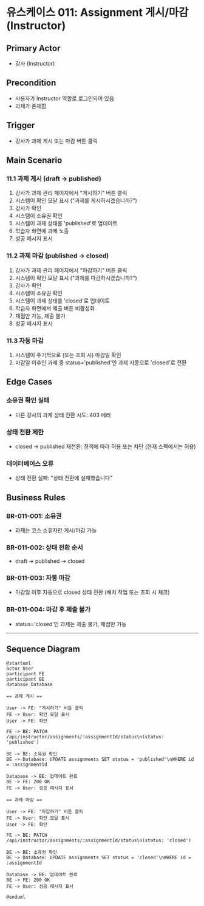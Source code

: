 # 유스케이스 011: Assignment 게시/마감 (Instructor)

## Primary Actor
- 강사 (Instructor)

## Precondition
- 사용자가 Instructor 역할로 로그인되어 있음
- 과제가 존재함

## Trigger
- 강사가 과제 게시 또는 마감 버튼 클릭

## Main Scenario

### 11.1 과제 게시 (draft → published)

1. 강사가 과제 관리 페이지에서 "게시하기" 버튼 클릭
2. 시스템이 확인 모달 표시 ("과제를 게시하시겠습니까?")
3. 강사가 확인
4. 시스템이 소유권 확인
5. 시스템이 과제 상태를 'published'로 업데이트
6. 학습자 화면에 과제 노출
7. 성공 메시지 표시

### 11.2 과제 마감 (published → closed)

1. 강사가 과제 관리 페이지에서 "마감하기" 버튼 클릭
2. 시스템이 확인 모달 표시 ("과제를 마감하시겠습니까?")
3. 강사가 확인
4. 시스템이 소유권 확인
5. 시스템이 과제 상태를 'closed'로 업데이트
6. 학습자 화면에서 제출 버튼 비활성화
7. 채점만 가능, 제출 불가
8. 성공 메시지 표시

### 11.3 자동 마감

1. 시스템이 주기적으로 (또는 조회 시) 마감일 확인
2. 마감일 이후인 과제 중 status='published'인 과제 자동으로 'closed'로 전환

## Edge Cases

### 소유권 확인 실패
- 다른 강사의 과제 상태 전환 시도: 403 에러

### 상태 전환 제한
- closed → published 재전환: 정책에 따라 허용 또는 차단 (현재 스펙에서는 허용)

### 데이터베이스 오류
- 상태 전환 실패: "상태 전환에 실패했습니다"

## Business Rules

### BR-011-001: 소유권
- 과제는 코스 소유자만 게시/마감 가능

### BR-011-002: 상태 전환 순서
- draft → published → closed

### BR-011-003: 자동 마감
- 마감일 이후 자동으로 closed 상태 전환 (배치 작업 또는 조회 시 체크)

### BR-011-004: 마감 후 제출 불가
- status='closed'인 과제는 제출 불가, 채점만 가능

---

## Sequence Diagram

```plantuml
@startuml
actor User
participant FE
participant BE
database Database

== 과제 게시 ==

User -> FE: "게시하기" 버튼 클릭
FE -> User: 확인 모달 표시
User -> FE: 확인

FE -> BE: PATCH /api/instructor/assignments/:assignmentId/status\n(status: 'published')

BE -> BE: 소유권 확인
BE -> Database: UPDATE assignments SET status = 'published'\nWHERE id = :assignmentId

Database -> BE: 업데이트 완료
BE -> FE: 200 OK
FE -> User: 성공 메시지 표시

== 과제 마감 ==

User -> FE: "마감하기" 버튼 클릭
FE -> User: 확인 모달 표시
User -> FE: 확인

FE -> BE: PATCH /api/instructor/assignments/:assignmentId/status\n(status: 'closed')

BE -> BE: 소유권 확인
BE -> Database: UPDATE assignments SET status = 'closed'\nWHERE id = :assignmentId

Database -> BE: 업데이트 완료
BE -> FE: 200 OK
FE -> User: 성공 메시지 표시

@enduml
```
